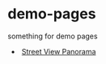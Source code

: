 # demo-pages
something for demo pages

*  [Street View Panorama](https://javaok1987.github.io/demo-pages/street-view-panorama/)
